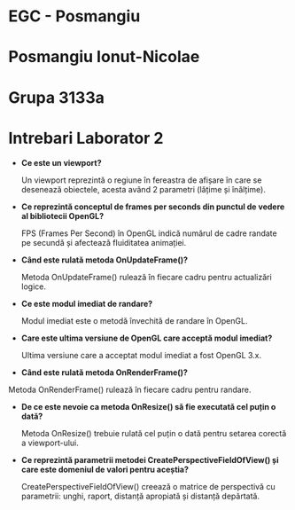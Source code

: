 # EGC - Posmangiu

# Posmangiu Ionut-Nicolae
# Grupa 3133a

# Intrebari Laborator 2

- **Ce este un viewport?**

  Un viewport reprezintă o regiune în fereastra de afișare în care se desenează obiectele, acesta având 2 parametri (lățime și înălțime). 

- **Ce reprezintă conceptul de frames per seconds din punctul de vedere al bibliotecii OpenGL?**

  FPS (Frames Per Second) în OpenGL indică numărul de cadre randate pe secundă și afectează fluiditatea animației.
 
- **Când este rulată metoda OnUpdateFrame()?**

  Metoda OnUpdateFrame() rulează în fiecare cadru pentru actualizări logice.

- **Ce este modul imediat de randare?**

  Modul imediat este o metodă învechită de randare în OpenGL.

- **Care este ultima versiune de OpenGL care acceptă modul imediat?**

  Ultima versiune care a acceptat modul imediat a fost OpenGL 3.x.

- **Când este rulată metoda OnRenderFrame()?**

 Metoda OnRenderFrame() rulează în fiecare cadru pentru randare.

- **De ce este nevoie ca metoda OnResize() să fie executată cel puțin o dată?**

  Metoda OnResize() trebuie rulată cel puțin o dată pentru setarea corectă a viewport-ului.

- **Ce reprezintă parametrii metodei CreatePerspectiveFieldOfView() și care este domeniul de valori pentru aceștia?**

  CreatePerspectiveFieldOfView() creează o matrice de perspectivă cu parametrii: unghi, raport, distanță apropiată și distanță depărtată.
 
